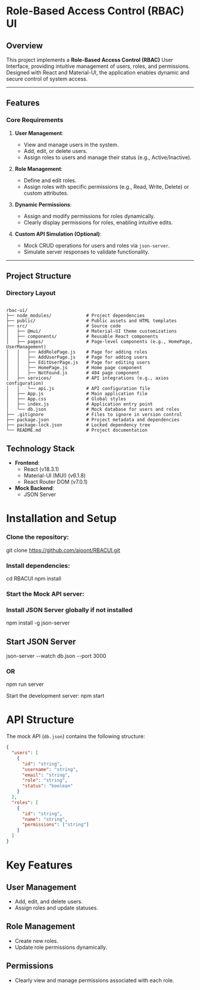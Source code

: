 # Role-Based Access Control (RBAC) UI

## Overview
This project implements a **Role-Based Access Control (RBAC)** User Interface, providing intuitive management of users, roles, and permissions. Designed with React and Material-UI, the application enables dynamic and secure control of system access.

---

## Features
### Core Requirements
1. **User Management**:
   - View and manage users in the system.
   - Add, edit, or delete users.
   - Assign roles to users and manage their status (e.g., Active/Inactive).

2. **Role Management**:
   - Define and edit roles.
   - Assign roles with specific permissions (e.g., Read, Write, Delete) or custom attributes.

3. **Dynamic Permissions**:
   - Assign and modify permissions for roles dynamically.
   - Clearly display permissions for roles, enabling intuitive edits.

4. **Custom API Simulation (Optional)**:
   - Mock CRUD operations for users and roles via `json-server`.
   - Simulate server responses to validate functionality.

---

## Project Structure
### Directory Layout
```

rbac-ui/
├── node_modules/             # Project dependencies
├── public/                   # Public assets and HTML templates
├── src/                      # Source code
│   ├── @mui/                 # Material-UI theme customizations
│   ├── components/           # Reusable React components
│   ├── pages/                # Page-level components (e.g., HomePage, UserManagement)
│   │   ├── AddRolePage.js    # Page for adding roles
│   │   ├── AddUserPage.js    # Page for adding users
│   │   ├── EditUserPage.js   # Page for editing users
│   │   ├── HomePage.js       # Home page component
│   │   ├── NotFound.js       # 404 page component
│   ├── services/             # API integrations (e.g., axios configuration)
│   │   └── api.js            # API configuration file
│   ├── App.js                # Main application file
│   ├── App.css               # Global styles
│   ├── index.js              # Application entry point
│   └── db.json               # Mock database for users and roles
├── .gitignore                # Files to ignore in version control
├── package.json              # Project metadata and dependencies
├── package-lock.json         # Locked dependency tree
└── README.md                 # Project documentation
```


## Technology Stack

- **Frontend**:
  - React (v18.3.1)
  - Material-UI (MUI) (v6.1.8)
  - React Router DOM (v7.0.1)
- **Mock Backend**:
  - JSON Server


# Installation and Setup

### Clone the repository:
git clone https://github.com/aioont/RBACUI.git

### Install dependencies:
cd RBACUI
npm install

### Start the Mock API server:
### Install JSON Server globally if not installed
npm install -g json-server

## Start JSON Server
json-server --watch db.json --port 3000
### OR
npm run server

Start the development server:
npm start


# API Structure

The mock API (`db.json`) contains the following structure:

```json
{
  "users": [
    {
      "id": "string",
      "username": "string",
      "email": "string",
      "role": "string",
      "status": "boolean"
    }
  ],
  "roles": [
    {
      "id": "string",
      "name": "string",
      "permissions": ["string"]
    }
  ]
}
```

# Key Features
## User Management
- Add, edit, and delete users.
- Assign roles and update statuses.
## Role Management
- Create new roles.
- Update role permissions dynamically.
## Permissions
- Clearly view and manage permissions associated with each role.